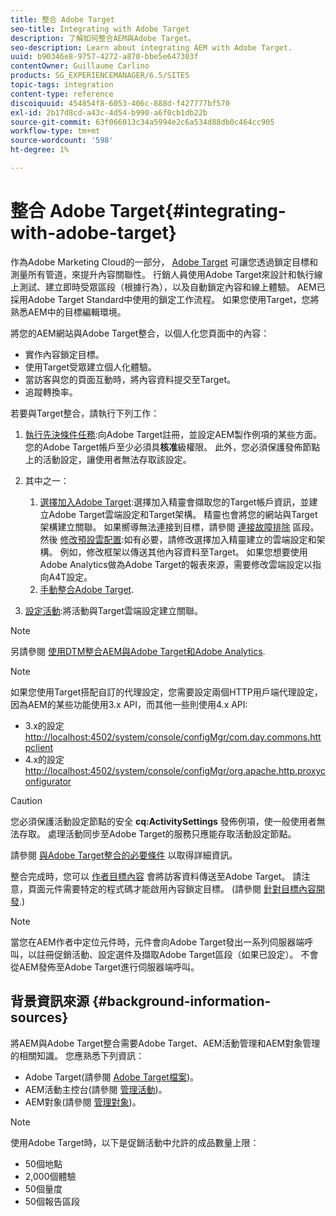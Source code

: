 ```yaml
---
title: 整合 Adobe Target
seo-title: Integrating with Adobe Target
description: 了解如何整合AEM與Adobe Target。
seo-description: Learn about integrating AEM with Adobe Target.
uuid: b90346e8-9757-4272-a870-bbe5e647303f
contentOwner: Guillaume Carlino
products: SG_EXPERIENCEMANAGER/6.5/SITES
topic-tags: integration
content-type: reference
discoiquuid: 454854f8-6053-406c-888d-f427777bf570
exl-id: 2b17d8cd-a43c-4d54-b990-a6f0cb1db22b
source-git-commit: 63f066013c34a5994e2c6a534d88db0c464cc905
workflow-type: tm+mt
source-wordcount: '598'
ht-degree: 1%

---
```


# 整合 Adobe Target{#integrating-with-adobe-target}

作為Adobe Marketing Cloud的一部分， [Adobe Target](https://www.adobe.com/ro/solutions/testing-targeting/testandtarget.html) 可讓您透過鎖定目標和測量所有管道，來提升內容關聯性。 行銷人員使用Adobe Target來設計和執行線上測試、建立即時受眾區段（根據行為），以及自動鎖定內容和線上體驗。 AEM已採用Adobe Target Standard中使用的鎖定工作流程。 如果您使用Target，您將熟悉AEM中的目標編輯環境。

將您的AEM網站與Adobe Target整合，以個人化您頁面中的內容：

* 實作內容鎖定目標。
* 使用Target受眾建立個人化體驗。
* 當訪客與您的頁面互動時，將內容資料提交至Target。
* 追蹤轉換率。

若要與Target整合，請執行下列工作：

1. [執行先決條件任務](/help/sites-administering/target-requirements.md):向Adobe Target註冊，並設定AEM製作例項的某些方面。 您的Adobe Target帳戶至少必須具**核准**級權限。 此外，您必須保護發佈節點上的活動設定，讓使用者無法存取該設定。

1. 其中之一：

   1. [選擇加入Adobe Target](/help/sites-administering/opt-in.md):選擇加入精靈會擷取您的Target帳戶資訊，並建立Adobe Target雲端設定和Target架構。 精靈也會將您的網站與Target架構建立關聯。 如果嚮導無法連接到目標，請參閱 [連接故障排除](/help/sites-administering/target-configuring.md#troubleshooting-target-connection-problems) 區段。 然後 [修改預設雲配置](/help/sites-administering/target-configuring.md#modifying-the-opt-in-wizard-configurations):如有必要，請修改選擇加入精靈建立的雲端設定和架構。 例如，修改框架以傳送其他內容資料至Target。 如果您想要使用Adobe Analytics做為Adobe Target的報表來源，需要修改雲端設定以指向A4T設定。
   1. [手動整合Adobe Target](/help/sites-administering/target-configuring.md#manually-integrating-with-adobe-target).

1. [設定活動](/help/sites-authoring/activitylib.md):將活動與Target雲端設定建立關聯。

>[!NOTE]
>
>另請參閱 [使用DTM整合AEM與Adobe Target和Adobe Analytics](https://helpx.adobe.com/experience-manager/using/integrate-digital-marketing-solutions.html).

>[!NOTE]
>
>如果您使用Target搭配自訂的代理設定，您需要設定兩個HTTP用戶端代理設定，因為AEM的某些功能使用3.x API，而其他一些則使用4.x API:
>
>* 3.x的設定 [http://localhost:4502/system/console/configMgr/com.day.commons.httpclient](http://localhost:4502/system/console/configMgr/com.day.commons.httpclient)
>* 4.x的設定 [http://localhost:4502/system/console/configMgr/org.apache.http.proxyconfigurator](http://localhost:4502/system/console/configMgr/org.apache.http.proxyconfigurator)
>


>[!CAUTION]
>
>您必須保護活動設定節點的安全 **cq:ActivitySettings** 發佈例項，使一般使用者無法存取。 處理活動同步至Adobe Target的服務只應能存取活動設定節點。
>
>請參閱 [與Adobe Target整合的必要條件](/help/sites-administering/target-requirements.md#securing-the-activity-settings-node) 以取得詳細資訊。

整合完成時，您可以 [作者目標內容](/help/sites-authoring/content-targeting-touch.md) 會將訪客資料傳送至Adobe Target。 請注意，頁面元件需要特定的程式碼才能啟用內容鎖定目標。 (請參閱 [針對目標內容開發](/help/sites-developing/target.md).)

>[!NOTE]
>
>當您在AEM作者中定位元件時，元件會向Adobe Target發出一系列伺服器端呼叫，以註冊促銷活動、設定選件及擷取Adobe Target區段（如果已設定）。 不會從AEM發佈至Adobe Target進行伺服器端呼叫。

## 背景資訊來源 {#background-information-sources}

將AEM與Adobe Target整合需要Adobe Target、AEM活動管理和AEM對象管理的相關知識。 您應熟悉下列資訊：

* Adobe Target(請參閱 [Adobe Target檔案](https://experienceleague.adobe.com/docs/target/using/target-home.html))。
* AEM活動主控台(請參閱 [管理活動](/help/sites-authoring/activitylib.md))。
* AEM對象(請參閱 [管理對象](/help/sites-authoring/managing-audiences.md))。

>[!NOTE]
>
>使用Adobe Target時，以下是促銷活動中允許的成品數量上限：
>
>* 50個地點
>* 2,000個體驗
>* 50個量度
>* 50個報告區段
>

